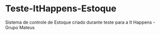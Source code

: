 # Teste-ItHappens-Estoque
Sistema de controle de Estoque criado durante teste para a It Happens - Grupo Mateus
